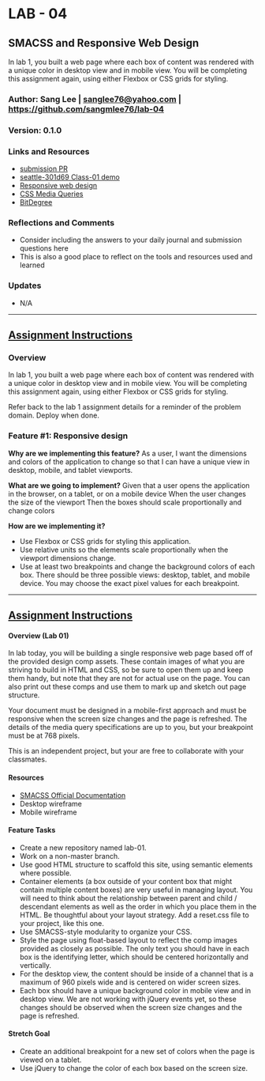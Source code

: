 # LAB - 04

## SMACSS and Responsive Web Design
In lab 1, you built a web page where each box of content was rendered with a unique color in desktop view and in mobile view. You will be completing this assignment again, using either Flexbox or CSS grids for styling.

### Author: Sang Lee | sanglee76@yahoo.com | https://github.com/sangmlee76/lab-04

### Version: 0.1.0

### Links and Resources
+ [submission PR](https://github.com/sangmlee76/lab-01/pull/4)
+ [seattle-301d69 Class-01 demo](https://github.com/codefellows/seattle-301d69/tree/main/class-01/demos/smaccs-practice-flex)
+ [Responsive web design](https://learn.shayhowe.com/advanced-html-css/responsive-web-design/#viewport)
+ [CSS Media Queries](https://www.w3schools.com/css/css3_mediaqueries_ex.asp)
+ [BitDegree](https://www.bitdegree.org/learn/responsive-media)


### Reflections and Comments
+ Consider including the answers to your daily journal and submission questions here
+ This is also a good place to reflect on the tools and resources used and learned

### Updates
+ N/A

*****

## [Assignment Instructions](https://canvas.instructure.com/courses/2433455/assignments/18669462?module_item_id=39246635)

### Overview
In lab 1, you built a web page where each box of content was rendered with a unique color in desktop view and in mobile view. You will be completing this assignment again, using either Flexbox or CSS grids for styling.

Refer back to the lab 1 assignment details for a reminder of the problem domain. Deploy when done.

### Feature #1: Responsive design

**Why are we implementing this feature?**
As a user, I want the dimensions and colors of the application to change so that I can have a unique view in desktop, mobile, and tablet viewports.

**What are we going to implement?**
Given that a user opens the application in the browser, on a tablet, or on a mobile device
When the user changes the size of the viewport
Then the boxes should scale proportionally and change colors

**How are we implementing it?**
+ Use Flexbox or CSS grids for styling this application.
+ Use relative units so the elements scale proportionally when the viewport dimensions change.
+ Use at least two breakpoints and change the background colors of each box. There should be three possible views: desktop, tablet, and mobile device. You may choose the exact pixel values for each breakpoint.

*******

## [Assignment Instructions](https://canvas.instructure.com/courses/2433455/assignments/18669459?module_item_id=39246619)

#### Overview (Lab 01)
In lab today, you will be building a single responsive web page based off of the provided design comp assets. These contain images of what you are striving to build in HTML and CSS, so be sure to open them up and keep them handy, but note that they are not for actual use on the page. You can also print out these comps and use them to mark up and sketch out page structure.

Your document must be designed in a mobile-first approach and must be responsive when the screen size changes and the page is refreshed. The details of the media query specifications are up to you, but your breakpoint must be at 768 pixels.

This is an independent project, but your are free to collaborate with your classmates.

#### Resources
+ [SMACSS Official Documentation](http://smacss.com/)
+ Desktop wireframe
+ Mobile wireframe

#### Feature Tasks
+ Create a new repository named lab-01.
+ Work on a non-master branch.
+ Use good HTML structure to scaffold this site, using semantic elements where possible.
+ Container elements (a box outside of your content box that might contain multiple content boxes) are very useful in managing layout. You will need to think about the relationship between parent and child / descendant elements as well as the order in which you place them in the HTML. Be thoughtful about your layout strategy.
Add a reset.css file to your project, like this one.
+ Use SMACSS-style modularity to organize your CSS.
+ Style the page using float-based layout to reflect the comp images provided as closely as possible. The only text you should have in each box is the identifying letter, which should be centered horizontally and vertically.
+ For the desktop view, the content should be inside of a channel that is a maximum of 960 pixels wide and is centered on wider screen sizes.
+ Each box should have a unique background color in mobile view and in desktop view. We are not working with jQuery events yet, so these changes should be observed when the screen size changes and the page is refreshed.

#### Stretch Goal
+ Create an additional breakpoint for a new set of colors when the page is viewed on a tablet.
+ Use jQuery to change the color of each box based on the screen size.